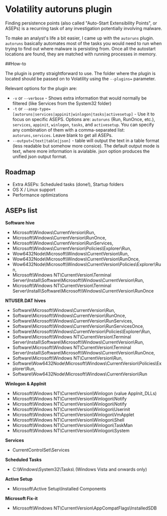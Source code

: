 # Volatility autoruns plugin

Finding persistence points (also called "Auto-Start Extensibility Points", or ASEPs) is a recurring task of any investigation potentially involving malware.

To make an analyst's life a bit easier, I came up with the `autoruns` plugin. `autoruns` basically automates most of the tasks you would need to run when trying to find out where malware is persisting from. Once all the autostart locations are found, they are matched with running processes in memory.

##How-to

The plugin is pretty straightforward to use. The folder where the plugin is located should be passed on to Volatility using the `--plugins=` parameter.

Relevant options for the plugin are:

* `-v` or `--verbose` - Shows extra information that would normally be filtered (like Services from the System32 folder)
* `-t` or `--asep-type=[autoruns|services|appinit|winlogon|tasks|activesetup]` - Use it to focus on specific ASEPS. Options are: `autoruns` (Run, RunOnce, etc.), `services`, `appinit`, `winlogon`, `tasks`, and `activesetup`. You can specify any combination of them with a comma-separated list: `autoruns,services`. Leave blank to get all ASEPs.
* `--output=[text|table|json]` - table will output the text in a table format (less readable but somehow more consice). The default output mode is text, where more information is avialable. json option produces the unified json output format. 

## Roadmap

* Extra ASEPs: Scheduled tasks (done!), Startup folders
* OS X / Linux support
* Performance optimizations

## ASEPs list

**Software hive**

* Microsoft\Windows\CurrentVersion\Run,
* Microsoft\Windows\CurrentVersion\RunOnce,
* Microsoft\Windows\CurrentVersion\RunServices,
* Microsoft\Windows\CurrentVersion\Policies\Explorer\Run,
* Wow6432Node\Microsoft\Windows\CurrentVersion\Run,
* Wow6432Node\Microsoft\Windows\CurrentVersion\RunOnce,
* Wow6432Node\Microsoft\Windows\CurrentVersion\Policies\Explorer\Run,
* Microsoft\Windows NT\CurrentVersion\Terminal Server\Install\Software\Microsoft\Windows\CurrentVersion\Run,
* Microsoft\Windows NT\CurrentVersion\Terminal Server\Install\Software\Microsoft\Windows\CurrentVersion\RunOnce

**NTUSER.DAT hives**

* Software\Microsoft\Windows\CurrentVersion\Run,
* Software\Microsoft\Windows\CurrentVersion\RunOnce,
* Software\Microsoft\Windows\CurrentVersion\RunServices,
* Software\Microsoft\Windows\CurrentVersion\RunServicesOnce,
* Software\Microsoft\Windows\CurrentVersion\Policies\Explorer\Run,
* Software\Microsoft\Windows NT\CurrentVersion\Terminal Server\Install\Software\Microsoft\Windows\CurrentVersion\Run,
* Software\Microsoft\Windows NT\CurrentVersion\Terminal Server\Install\Software\Microsoft\Windows\CurrentVersion\RunOnce,
* Software\Microsoft\Windows NT\CurrentVersion\Run,
* Software\Wow6432Node\Microsoft\Windows\CurrentVersion\Policies\Explorer\Run,
* Software\Wow6432Node\Microsoft\Windows\CurrentVersion\Run

**Winlogon & AppInit**

* Microsoft\Windows NT\CurrentVersion\Winlogon (value AppInit_DLLs)
* Microsoft\Windows NT\CurrentVersion\Winlogon\Notify
* Microsoft\Windows NT\CurrentVersion\Winlogon\Notify
* Microsoft\Windows NT\CurrentVersion\Winlogon\Userinit
* Microsoft\Windows NT\CurrentVersion\Winlogon\VmApplet
* Microsoft\Windows NT\CurrentVersion\Winlogon\Shell
* Microsoft\Windows NT\CurrentVersion\Winlogon\TaskMan
* Microsoft\Windows NT\CurrentVersion\Winlogon\System

**Services**

* CurrentControlSet\Services

**Scheduled Tasks**

* C:\Windows\System32\Tasks\ (Windows Vista and onwards only)

**Active Setup**

* Microsoft\Active Setup\Installed Components

**Microsoft Fix-it**

* Microsoft\Windows NT\CurrentVersion\AppCompatFlags\InstalledSDB


